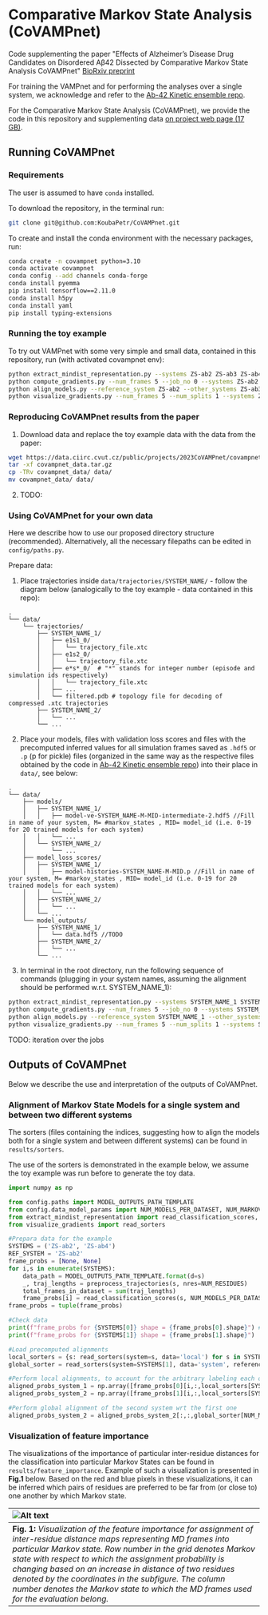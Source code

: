 # Comparative Markov State Analysis (CoVAMPnet)

Code supplementing the paper "Effects of Alzheimer’s Disease Drug Candidates on Disordered Aβ42 Dissected by Comparative Markov State Analysis CoVAMPnet" [BioRxiv preprint](https://www.biorxiv.org/content/10.1101/2023.01.06.523007v1)

For training the VAMPnet and for performing the analyses over a single system, we acknowledge and refer to the [Ab-42 Kinetic ensemble repo](https://github.com/vendruscolo-lab/ab42-kinetic-ensemble).

For the Comparative Markov State Analysis (CoVAMPnet), we provide the code in this repository and supplementing data [on project web page (17 GB)](https://data.ciirc.cvut.cz/public/projects/2023CoVAMPnet/covampnet_data.tar.gz).

## Running CoVAMPnet

### Requirements

The user is assumed to have `conda` installed.

To download the repository, in the terminal run:
```bash
git clone git@github.com:KoubaPetr/CoVAMPnet.git 
```

To create and install the conda environment with the necessary packages, run:

```bash
conda create -n covampnet python=3.10
conda activate covampnet
conda config --add channels conda-forge
conda install pyemma
pip install tensorflow==2.11.0
conda install h5py
conda install yaml
pip install typing-extensions
```

### Running the toy example

To try out VAMPnet with some very simple and small data, contained in this repository, run (with activated covampnet env):

```bash
python extract_mindist_representation.py --systems ZS-ab2 ZS-ab3 ZS-ab4
python compute_gradients.py --num_frames 5 --job_no 0 --systems ZS-ab2 ZS-ab3 ZS-ab4
python align_models.py --reference_system ZS-ab2 --other_systems ZS-ab3 ZS-ab4
python visualize_gradients.py --num_frames 5 --num_splits 1 --systems ZS-ab2 ZS-ab3 ZS-ab4 --reference_system ZS-ab2
```

### Reproducing CoVAMPnet results from the paper

1) Download data and replace the toy example data with the data from the paper:

```bash
wget https://data.ciirc.cvut.cz/public/projects/2023CoVAMPnet/covampnet_data.tar.gz
tar -xf covampnet_data.tar.gz
cp -TRv covampnet_data/ data/
mv covampnet_data/ data/
```

2) TODO:

### Using CoVAMPnet for your own data
Here we describe how to use our proposed directory structure (recommended). Alternatively, all the necessary filepaths can be edited in `config/paths.py`.

Prepare data:
1) Place trajectories inside `data/trajectories/SYSTEM_NAME/` - follow the diagram below (analogically to the toy example - data contained in this repo):
```
.
└── data/
    └── trajectories/
        ├── SYSTEM_NAME_1/
        │   ├── e1s1_0/
        │   │   └── trajectory_file.xtc
        │   ├── e1s2_0/
        │   │   └── trajectory_file.xtc
        │   ├── e*s*_0/  # "*" stands for integer number (episode and simulation ids respectively)
        │   │   └── trajectory_file.xtc
        │   ├── ...
        │   └── filtered.pdb # topology file for decoding of compressed .xtc trajectories
        ├── SYSTEM_NAME_2/
        │   └── ...
        └── ...
```

2) Place your models, files with validation loss scores and files with the precomputed inferred values for all simulation frames saved as `.hdf5` or `.p` (p for pickle) files (organized in the same way as the respective files obtained by the code in [Ab-42 Kinetic ensemble repo](https://github.com/vendruscolo-lab/ab42-kinetic-ensemble)) into their place in `data/`, see below:
```
.
└── data/
    ├── models/
    │   ├── SYSTEM_NAME_1/
    │   │   ├── model-ve-SYSTEM_NAME-M-MID-intermediate-2.hdf5 //Fill in name of your system, M= #markov_states , MID= model_id (i.e. 0-19 for 20 trained models for each system)
    │   │   └── ...
    │   └── SYSTEM_NAME_2/
    │       └── ...
    ├── model_loss_scores/
    │   ├── SYSTEM_NAME_1/
    │   │   ├── model-histories-SYSTEM_NAME-M-MID.p //Fill in name of your system, M= #markov_states , MID= model_id (i.e. 0-19 for 20 trained models for each system)
    │   │   └── ...    
    │   ├── SYSTEM_NAME_2/
    │   │   └── ...
    │   └── ...
    └── model_outputs/
        ├── SYSTEM_NAME_1/
        │   └── data.hdf5 //TODO
        ├── SYSTEM_NAME_2/
        │   └── ...
        └── ...

```

3) In terminal in the root directory, run the following sequence of commands (plugging in your system names, assuming the alignment should be performed w.r.t. SYSTEM_NAME_1):
```bash
python extract_mindist_representation.py --systems SYSTEM_NAME_1 SYSTEM_NAME_2 SYSTEM_NAME_3
python compute_gradients.py --num_frames 5 --job_no 0 --systems SYSTEM_NAME_1 SYSTEM_NAME_2 SYSTEM_NAME_3
python align_models.py --reference_system SYSTEM_NAME_1 --other_systems SYSTEM_NAME_2 SYSTEM_NAME_3
python visualize_gradients.py --num_frames 5 --num_splits 1 --systems SYSTEM_NAME_2 SYSTEM_NAME_3 --reference_system SYSTEM_NAME_1
```

TODO: iteration over the jobs

## Outputs of CoVAMPnet

Below we describe the use and interpretation of the outputs of CoVAMPnet.

### Alignment of Markov State Models for a single system and between two different systems

The sorters (files containing the indices, suggesting how to align the models both for a single system and between different systems) can be found in `results/sorters`.

The use of the sorters is demonstrated in the example below, we assume the toy example was run before to generate the toy data.
    
```python
import numpy as np

from config.paths import MODEL_OUTPUTS_PATH_TEMPLATE
from config.data_model_params import NUM_MODELS_PER_DATASET, NUM_MARKOV_STATES, NUM_RESIDUES
from extract_mindist_representation import read_classification_scores, preprocess_trajectories
from visualize_gradients import read_sorters

#Prepara data for the example
SYSTEMS = ('ZS-ab2', 'ZS-ab4')
REF_SYSTEM = 'ZS-ab2'
frame_probs = [None, None]
for i,s in enumerate(SYSTEMS):
    data_path = MODEL_OUTPUTS_PATH_TEMPLATE.format(d=s)
    _, traj_lengths = preprocess_trajectories(s, nres=NUM_RESIDUES)
    total_frames_in_dataset = sum(traj_lengths)
    frame_probs[i] = read_classification_scores(s, NUM_MODELS_PER_DATASET, NUM_MARKOV_STATES, total_frames_in_dataset) #load Markov State probabilities for all frames and all models organized in a single array
frame_probs = tuple(frame_probs)

#Check data
print(f"frame_probs for {SYSTEMS[0]} shape = {frame_probs[0].shape}") #This should correspond to the shape of (NUM_MODELS, NUM_FRAMES, NUM_MARKOV_STATES)
print(f"frame_probs for {SYSTEMS[1]} shape = {frame_probs[1].shape}")

#Load precomputed alignments
local_sorters = {s: read_sorters(system=s, data='local') for s in SYSTEMS}
global_sorter = read_sorters(system=SYSTEMS[1], data='system', reference_system=REF_SYSTEM) #we are aligning wrt 'ZS-ab2', therefore alignment for 'ZS-ab2' is trivial and we dont need it

#Perform local alignments, to account for the arbitrary labeling each of the independently trained models have - even if all models are trained on the same data
aligned_probs_system_1 = np.array([frame_probs[0][i,:,local_sorters[SYSTEMS[0]][NUM_MARKOV_STATES][i]] for i in range(NUM_MODELS_PER_DATASET)]).transpose(0,2,1)
aligned_probs_system_2 = np.array([frame_probs[1][i,:,local_sorters[SYSTEMS[1]][NUM_MARKOV_STATES][i]] for i in range(NUM_MODELS_PER_DATASET)]).transpose(0,2,1)

#Perform global alignment of the second system wrt the first one
aligned_probs_system_2 = aligned_probs_system_2[:,:,global_sorter[NUM_MARKOV_STATES]]

```

### Visualization of feature importance

The visualizations of the importance of particular inter-residue distances for the classification into particular Markov States can be found in `results/feature_importance`. Example of such a visualization is presented in **Fig.1** below. Based on the red and blue pixels in these visualizations, it can be inferred which pairs of residues are preferred to be far from (or close to) one another by which Markov state.

| ![Alt text](results/examples/ZS-ab2_saliency_full.png) | 
|:--| 
| **Fig. 1:** *Visualization of the feature importance for assignment of inter-residue distance maps representing MD frames into particular Markov state. Row number in the grid denotes Markov state with respect to which the assignment probability is changing based on an increase in distance of two residues denoted by the coordinates in the subfigure. The column number denotes the Markov state to which the MD frames used for the evaluation belong.* |
